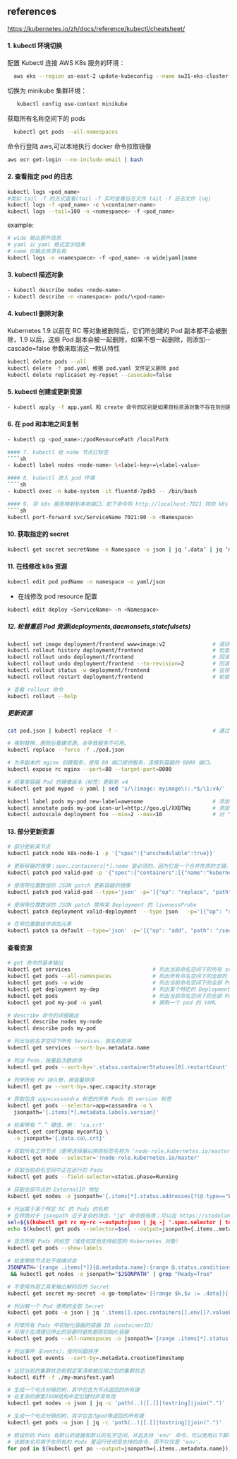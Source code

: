 ## references
https://kubernetes.io/zh/docs/reference/kubectl/cheatsheet/
#### 1. kubectl 环境切换

配置 Kubectl 连接 AWS K8s 服务的环境：

```sh
  aws eks --region us-east-2 update-kubeconfig --name sw21-eks-cluster
```

切换为 minikube 集群环境：

```sh
   kubectl config use-context minikube
```

获取所有名称空间下的 pods

```sh
  kubectl get pods --all-namespaces
```

命令行登陆 aws,可以本地执行 docker 命令拉取镜像

```sh
aws ecr get-login --no-include-email | bash
```

#### 2. 查看指定 pod 的日志

```sh
kubectl logs <pod_name>
#类似 tail -f 的方式查看(tail -f 实时查看日志文件 tail -f 日志文件 log)
kubectl logs -f <pod_name> -c \<container-name>
kubectl logs --tail=100 -n <namespaece> -f <pod_name>
```

example:

```sh
# wide 输出额外信息
# yaml 以 yaml 格式显示结果
# name 仅输出资源名称
kubectl logs -n <namespaece> -f <pod_name> -o wide|yaml|name
```

#### 3. kubectl 描述对象

```sh
- kubectl describe nodes <node-name>
- kubectl describe -n <namespace> pods/\<pod-name>
```

#### 4. kubectl 删除对象

Kubernetes 1.9 以前在 RC 等对象被删除后，它们所创建的 Pod 副本都不会被删除，1.9 以后，这些 Pod 副本会被一起删除，如果不想一起删除，则添加--cascade=false 参数来取消这一默认特性

```sh
kubectl delete pods --all
kubectl delere -f pod.yaml 根据 pod.yaml 文件定义删除 pod
kubectl delete replicaset my-repset --casecade=false
```

#### 5. kubectl 创建或更新资源

```sh
- kubectl apply -f app.yaml 和 create 命令的区别是如果目标资源对象不存在则创建，存在则更新资源
```

#### 6. 在 pod 和本地之间复制

`````sh
- kubectl cp <pod_name>:/podResourcePath /localPath

#### 7. kubectl 给 node 节点打标签
````sh
- kubectl label nodes <node-name> \<label-key>=\<label-value>

#### 8. kubectl 进入 pod 环境
````sh
- kubectl exec -n kube-system -it fluentd-7pdk5 -- /bin/bash

#### 9. 将 k8s 服务映射到本地端口，如下命令将 http://localhost:7021 转向 k8s http://online_uri
````sh
kubectl port-forward svc/ServiceName 7021:80 -n <Namespace>
`````

#### 10. 获取指定的 secret

```sh
kubectl get secret secretName -n Namespace -o json | jq ‘.data’ | jq ‘map_values(@base64d)’
```

#### 11. 在线修改 k8s 资源

```sh
kubectl edit pod podName -n namespace -o yaml/json
```

- 在线修改 pod resource 配置

```sh
kubectl edit deploy <ServiceName> -n <Namespace>
```

##### 12. 轮替重启 Pod 资源(deployments,daemonsets,statefulsets)

```sh
kubectl set image deployment/frontend www=image:v2               # 滚动更新 "frontend" Deployment 的 "www" 容器镜像
kubectl rollout history deployment/frontend                      # 检查 Deployment 的历史记录，包括版本
kubectl rollout undo deployment/frontend                         # 回滚到上次部署版本
kubectl rollout undo deployment/frontend --to-revision=2         # 回滚到特定部署版本
kubectl rollout status -w deployment/frontend                    # 监视 "frontend" Deployment 的滚动升级状态直到完成
kubectl rollout restart deployment/frontend                      # 轮替重启 "frontend" Deployment

# 查看 rollout 命令
kubectl rollout --help
```

##### 更新资源

```sh
cat pod.json | kubectl replace -f -                              # 通过传入到标准输入的 JSON 来替换 Pod

# 强制替换，删除后重建资源。会导致服务不可用。
kubectl replace --force -f ./pod.json

# 为多副本的 nginx 创建服务，使用 80 端口提供服务，连接到容器的 8000 端口。
kubectl expose rc nginx --port=80 --target-port=8000

# 将某单容器 Pod 的镜像版本（标签）更新到 v4
kubectl get pod mypod -o yaml | sed 's/\(image: myimage\):.*$/\1:v4/' | kubectl replace -f -

kubectl label pods my-pod new-label=awesome                      # 添加标签
kubectl annotate pods my-pod icon-url=http://goo.gl/XXBTWq       # 添加注解
kubectl autoscale deployment foo --min=2 --max=10                # 对 "foo" Deployment 自动伸缩容
```

#### 13. 部分更新资源

```sh
# 部分更新某节点
kubectl patch node k8s-node-1 -p '{"spec":{"unschedulable":true}}'

# 更新容器的镜像；spec.containers[*].name 是必须的。因为它是一个合并性质的主键。
kubectl patch pod valid-pod -p '{"spec":{"containers":[{"name":"kubernetes-serve-hostname","image":"new image"}]}}'

# 使用带位置数组的 JSON patch 更新容器的镜像
kubectl patch pod valid-pod --type='json' -p='[{"op": "replace", "path": "/spec/containers/0/image", "value":"new image"}]'

# 使用带位置数组的 JSON patch 禁用某 Deployment 的 livenessProbe
kubectl patch deployment valid-deployment  --type json   -p='[{"op": "remove", "path": "/spec/template/spec/containers/0/livenessProbe"}]'

# 在带位置数组中添加元素
kubectl patch sa default --type='json' -p='[{"op": "add", "path": "/secrets/1", "value": {"name": "whatever" } }]'
```

#### 查看资源

```sh
# get 命令的基本输出
kubectl get services                          # 列出当前命名空间下的所有 services
kubectl get pods --all-namespaces             # 列出所有命名空间下的全部的 Pods
kubectl get pods -o wide                      # 列出当前命名空间下的全部 Pods，并显示更详细的信息
kubectl get deployment my-dep                 # 列出某个特定的 Deployment
kubectl get pods                              # 列出当前命名空间下的全部 Pods
kubectl get pod my-pod -o yaml                # 获取一个 pod 的 YAML

# describe 命令的详细输出
kubectl describe nodes my-node
kubectl describe pods my-pod

# 列出当前名字空间下所有 Services，按名称排序
kubectl get services --sort-by=.metadata.name

# 列出 Pods，按重启次数排序
kubectl get pods --sort-by='.status.containerStatuses[0].restartCount'

# 列举所有 PV 持久卷，按容量排序
kubectl get pv --sort-by=.spec.capacity.storage

# 获取包含 app=cassandra 标签的所有 Pods 的 version 标签
kubectl get pods --selector=app=cassandra -o \
  jsonpath='{.items[*].metadata.labels.version}'

# 检索带有 “.” 键值，例： 'ca.crt'
kubectl get configmap myconfig \
  -o jsonpath='{.data.ca\.crt}'

# 获取所有工作节点（使用选择器以排除标签名称为 'node-role.kubernetes.io/master' 的结果）
kubectl get node --selector='!node-role.kubernetes.io/master'

# 获取当前命名空间中正在运行的 Pods
kubectl get pods --field-selector=status.phase=Running

# 获取全部节点的 ExternalIP 地址
kubectl get nodes -o jsonpath='{.items[*].status.addresses[?(@.type=="ExternalIP")].address}'

# 列出属于某个特定 RC 的 Pods 的名称
# 在转换对于 jsonpath 过于复杂的场合，"jq" 命令很有用；可以在 https://stedolan.github.io/jq/ 找到它。
sel=${$(kubectl get rc my-rc --output=json | jq -j '.spec.selector | to_entries | .[] | "\(.key)=\(.value),"')%?}
echo $(kubectl get pods --selector=$sel --output=jsonpath={.items..metadata.name})

# 显示所有 Pods 的标签（或任何其他支持标签的 Kubernetes 对象）
kubectl get pods --show-labels

# 检查哪些节点处于就绪状态
JSONPATH='{range .items[*]}{@.metadata.name}:{range @.status.conditions[*]}{@.type}={@.status};{end}{end}' \
 && kubectl get nodes -o jsonpath="$JSONPATH" | grep "Ready=True"

# 不使用外部工具来输出解码后的 Secret
kubectl get secret my-secret -o go-template='{{range $k,$v := .data}}{{"### "}}{{$k}}{{"\n"}}{{$v|base64decode}}{{"\n\n"}}{{end}}'

# 列出被一个 Pod 使用的全部 Secret
kubectl get pods -o json | jq '.items[].spec.containers[].env[]?.valueFrom.secretKeyRef.name' | grep -v null | sort | uniq

# 列举所有 Pods 中初始化容器的容器 ID（containerID）
# 可用于在清理已停止的容器时避免删除初始化容器
kubectl get pods --all-namespaces -o jsonpath='{range .items[*].status.initContainerStatuses[*]}{.containerID}{"\n"}{end}' | cut -d/ -f3

# 列出事件（Events），按时间戳排序
kubectl get events --sort-by=.metadata.creationTimestamp

# 比较当前的集群状态和假定某清单被应用之后的集群状态
kubectl diff -f ./my-manifest.yaml

# 生成一个句点分隔的树，其中包含为节点返回的所有键
# 在复杂的嵌套JSON结构中定位键时非常有用
kubectl get nodes -o json | jq -c 'path(..)|[.[]|tostring]|join(".")'

# 生成一个句点分隔的树，其中包含为pod等返回的所有键
kubectl get pods -o json | jq -c 'path(..)|[.[]|tostring]|join(".")'

# 假设你的 Pods 有默认的容器和默认的名字空间，并且支持 'env' 命令，可以使用以下脚本为所有 Pods 生成 ENV 变量。
# 该脚本也可用于在所有的 Pods 里运行任何受支持的命令，而不仅仅是 'env'。
for pod in $(kubectl get po --output=jsonpath={.items..metadata.name}); do echo $pod && kubectl exec -it $pod env; done
```
